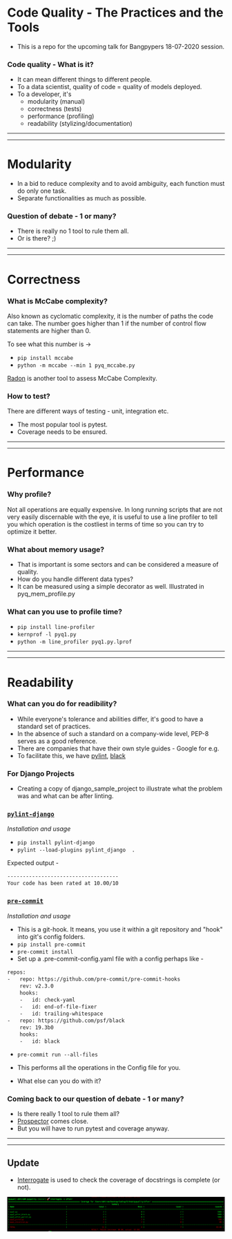 # Code Quality - The Practices and the Tools

- This is a repo for the upcoming talk for Bangpypers 18-07-2020 session.

### Code quality - What is it?
- It can mean different things to different people.
- To a data scientist, quality of code = quality of models deployed. 
- To a developer, it's 
    - modularity (manual)
    - correctness (tests)
    - performance (profiling)
    - readability (stylizing/documentation)

---
---

# Modularity
- In a bid to reduce complexity and to avoid ambiguity, each function must do only one task. 
- Separate functionalities as much as possible.

### Question of debate - 1 or many?

- There is really no 1 tool to rule them all. 
- Or is there? ;) 

---
---

# Correctness

### What is McCabe complexity?
Also known as cyclomatic complexity, it is the number of paths the code can take. The number goes higher than 1 if the number of control flow statements are higher than 0.

To see what this number is ->

- `pip install mccabe`
- `python -m mccabe --min 1 pyq_mccabe.py`

[Radon](https://pypi.org/project/radon/0.4.1/) is another tool to assess McCabe Complexity. 


### How to test?
There are different ways of testing - unit, integration etc.
- The most popular tool is pytest.
- Coverage needs to be ensured. 

---
---

# Performance

### Why profile?
Not all operations are equally expensive. In long running scripts that are not very easily discernable with the eye, it is useful to use a line profiler to tell you which operation is the costliest in terms of time so you can try to optimize it better. 

### What about memory usage?
- That is important is some sectors and can be considered a measure of quality.
- How do you handle different data types?
- It can be measured using a simple decorator as well. Illustrated in pyq_mem_profile.py

### What can you use to profile time?

- `pip install line-profiler`
- `kernprof -l pyq1.py`
- `python -m line_profiler pyq1.py.lprof` 

---
---

# Readability

### What can you do for readibility?

- While everyone's tolerance and abilities differ, it's good to have a standard set of practices.
- In the absence of such a standard on a company-wide level, PEP-8 serves as a good reference. 
- There are companies that have their own style guides - Google for e.g.
- To facilitate this, we have [pylint](https://www.pylint.org/), [black](https://github.com/psf/black)

### For Django Projects

- Creating a copy of django_sample_project to illustrate what the problem was and what can be after linting. 

### [`pylint-django`](https://github.com/PyCQA/pylint-django)

*Installation and usage*

- `pip install pylint-django`
- `pylint --load-plugins pylint_django  .`

Expected output - 

```
------------------------------------
Your code has been rated at 10.00/10
```

### [`pre-commit`](https://github.com/pre-commit/pre-commit)

*Installation and usage*

- This is a git-hook. It means, you use it within a git repository and "hook" into git's config folders.
- `pip install pre-commit`
- `pre-commit install`
- Set up a .pre-commit-config.yaml file with a config perhaps like - 

```
repos:
-   repo: https://github.com/pre-commit/pre-commit-hooks
    rev: v2.3.0
    hooks:
    -   id: check-yaml
    -   id: end-of-file-fixer
    -   id: trailing-whitespace
-   repo: https://github.com/psf/black
    rev: 19.3b0
    hooks:
    -   id: black
```
- `pre-commit run --all-files`

- This performs all the operations in the Config file for you. 
- What else can you do with it?


### Coming back to our question of debate - 1 or many?

- Is there really 1 tool to rule them all?
- [Prospector](http://prospector.landscape.io/en/master/) comes close. 
- But you will have to run pytest and coverage anyway. 

---
---

## Update 

- [Interrogate](https://interrogate.readthedocs.io/en/latest/) is used to check the coverage of docstrings is complete (or not).

![Interrogate](./after/outputs/interrogate_output.png)
